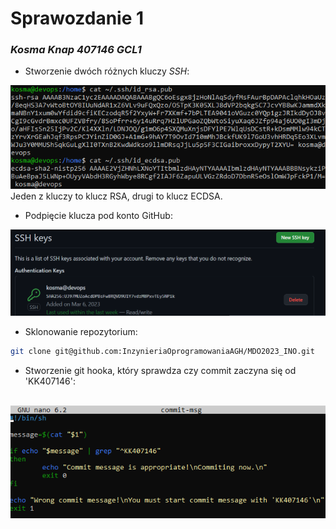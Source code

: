 # Sprawozdanie 1

### _Kosma Knap 407146 GCL1_

* Stworzenie dwóch różnych kluczy _SSH_:

![image](screens/keys.png)
Jeden z kluczy to klucz RSA, drugi to klucz ECDSA.

* Podpięcie klucza pod konto GitHub:

![image](screens/ssh_git.png)

* Sklonowanie repozytorium:
```bash
git clone git@github.com:InzynieriaOprogramowaniaAGH/MDO2023_INO.git
```

* Stworzenie git hooka, który sprawdza czy commit zaczyna się od 'KK407146':

![image](screens/git_hook.png)
 ---
